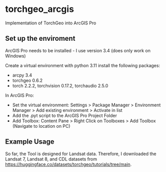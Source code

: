 # torchgeo_arcgis
Implementation of TorchGeo into ArcGIS Pro

## Set up the enviroment
ArcGIS Pro needs to be installed - I use version 3.4 (does only work on Windows)

Create a virtual environment with python 3.11
install the following packages:
- arcpy 3.4
- torchgeo 0.6.2
- torch 2.2.2, torchvision 0.17.2, torchaudio 2.5.0

In ArcGIS Pro:
- Set the virtual environment: Settings > Package Manager > Environment Manager > Add existing environment > Activate in list
- Add the .pyt script to the ArcGIS Pro Project Folder
- Add Toolbox: Content Pane > Right Click on Toolboxes > Add Toolbox (Navigate to location on PC)

## Example Usage
So far, the Tool is designed for Landsat data. Therefore, I downloaded the Landsat 7, Landsat 8, and CDL datasets from https://huggingface.co/datasets/torchgeo/tutorials/tree/main.
